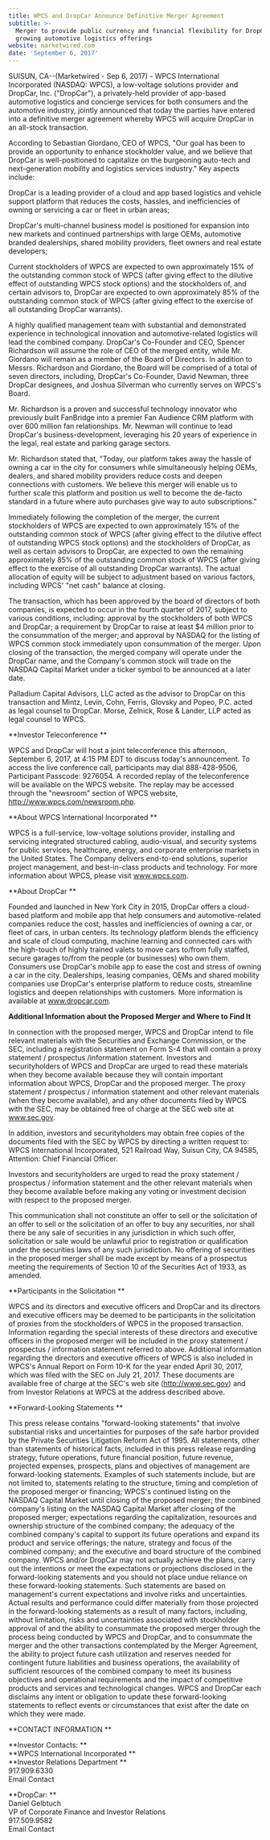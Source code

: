 ```yaml
---
title: WPCS and DropCar Announce Definitive Merger Agreement
subtitle: >-
  Merger to provide public currency and financial flexibility for DropCar's
  growing automotive logistics offerings
website: marketwired.com
date: 'September 6, 2017'
---
```

SUISUN, CA--(Marketwired - Sep 6, 2017) - WPCS International Incorporated (NASDAQ: WPCS), a low-voltage solutions provider and DropCar, Inc. ("DropCar"), a privately-held provider of app-based automotive logistics and concierge services for both consumers and the automotive industry, jointly announced that today the parties have entered into a definitive merger agreement whereby WPCS will acquire DropCar in an all-stock transaction.

According to Sebastian Giordano, CEO of WPCS, "Our goal has been to provide an opportunity to enhance stockholder value, and we believe that DropCar is well-positioned to capitalize on the burgeoning auto-tech and next-generation mobility and logistics services industry." Key aspects include:

DropCar is a leading provider of a cloud and app based logistics and vehicle support platform that reduces the costs, hassles, and inefficiencies of owning or servicing a car or fleet in urban areas;

DropCar's multi-channel business model is positioned for expansion into new markets and continued partnerships with large OEMs, automotive branded dealerships, shared mobility providers, fleet owners and real estate developers; 

Current stockholders of WPCS are expected to own approximately 15% of the outstanding common stock of WPCS (after giving effect to the dilutive effect of outstanding WPCS stock options) and the stockholders of, and certain advisors to, DropCar are expected to own approximately 85% of the outstanding common stock of WPCS (after giving effect to the exercise of all outstanding DropCar warrants). 

A highly qualified management team with substantial and demonstrated experience in technological innovation and automotive-related logistics will lead the combined company. DropCar's Co-Founder and CEO, Spencer Richardson will assume the role of CEO of the merged entity, while Mr. Giordano will remain as a member of the Board of Directors. In addition to Messrs. Richardson and Giordano, the Board will be comprised of a total of seven directors, including, DropCar's Co-Founder, David Newman, three DropCar designees, and Joshua Silverman who currently serves on WPCS's Board.

Mr. Richardson is a proven and successful technology innovator who previously built FanBridge into a premier Fan Audience CRM platform with over 600 million fan relationships. Mr. Newman will continue to lead DropCar's business-development, leveraging his 20 years of experience in the legal, real estate and parking garage sectors.

Mr. Richardson stated that, "Today, our platform takes away the hassle of owning a car in the city for consumers while simultaneously helping OEMs, dealers, and shared mobility providers reduce costs and deepen connections with customers. We believe this merger will enable us to further scale this platform and position us well to become the de-facto standard in a future where auto purchases give way to auto subscriptions."

Immediately following the completion of the merger, the current stockholders of WPCS are expected to own approximately 15% of the outstanding common stock of WPCS (after giving effect to the dilutive effect of outstanding WPCS stock options) and the stockholders of DropCar, as well as certain advisors to DropCar, are expected to own the remaining approximately 85% of the outstanding common stock of WPCS (after giving effect to the exercise of all outstanding DropCar warrants). The actual allocation of equity will be subject to adjustment based on various factors, including WPCS' "net cash" balance at closing.

The transaction, which has been approved by the board of directors of both companies, is expected to occur in the fourth quarter of 2017, subject to various conditions, including: approval by the stockholders of both WPCS and DropCar; a requirement by DropCar to raise at least $4 million prior to the consummation of the merger; and approval by NASDAQ for the listing of WPCS common stock immediately upon consummation of the merger. Upon closing of the transaction, the merged company will operate under the DropCar name, and the Company's common stock will trade on the NASDAQ Capital Market under a ticker symbol to be announced at a later date.

Palladium Capital Advisors, LLC acted as the advisor to DropCar on this transaction and Mintz, Levin, Cohn, Ferris, Glovsky and Popeo, P.C. acted as legal counsel to DropCar. Morse, Zelnick, Rose & Lander, LLP acted as legal counsel to WPCS.

**Investor Teleconference**

WPCS and DropCar will host a joint teleconference this afternoon, September 6, 2017, at 4:15 PM EDT to discuss today's announcement. To access the live conference call, participants may dial 888-428-9506, Participant Passcode: 9276054. A recorded replay of the teleconference will be available on the WPCS website. The replay may be accessed through the "newsroom" section of WPCS website, http://www.wpcs.com/newsroom.php.

**About WPCS International Incorporated**

WPCS is a full-service, low-voltage solutions provider, installing and servicing integrated structured cabling, audio-visual, and security systems for public services, healthcare, energy, and corporate enterprise markets in the United States. The Company delivers end-to-end solutions, superior project management, and best-in-class products and technology. For more information about WPCS, please visit www.wpcs.com.

**About DropCar**

Founded and launched in New York City in 2015, DropCar offers a cloud-based platform and mobile app that help consumers and automotive-related companies reduce the cost, hassles and inefficiencies of owning a car, or fleet of cars, in urban centers. Its technology platform blends the efficiency and scale of cloud computing, machine learning and connected cars with the high-touch of highly trained valets to move cars to/from fully staffed, secure garages to/from the people (or businesses) who own them. Consumers use DropCar's mobile app to ease the cost and stress of owning a car in the city. Dealerships, leasing companies, OEMs and shared mobility companies use DropCar's enterprise platform to reduce costs, streamline logistics and deepen relationships with customers. More information is available at www.dropcar.com.

**Additional Information about the Proposed Merger and Where to Find It**

In connection with the proposed merger, WPCS and DropCar intend to file relevant materials with the Securities and Exchange Commission, or the SEC, including a registration statement on Form S-4 that will contain a proxy statement / prospectus /information statement. Investors and securityholders of WPCS and DropCar are urged to read these materials when they become available because they will contain important information about WPCS, DropCar and the proposed merger. The proxy statement / prospectus / information statement and other relevant materials (when they become available), and any other documents filed by WPCS with the SEC, may be obtained free of charge at the SEC web site at www.sec.gov.

In addition, investors and securityholders may obtain free copies of the documents filed with the SEC by WPCS by directing a written request to: WPCS International Incorporated, 521 Railroad Way, Suisun City, CA 94585, Attention: Chief Financial Officer.

Investors and securityholders are urged to read the proxy statement / prospectus / information statement and the other relevant materials when they become available before making any voting or investment decision with respect to the proposed merger.

This communication shall not constitute an offer to sell or the solicitation of an offer to sell or the solicitation of an offer to buy any securities, nor shall there be any sale of securities in any jurisdiction in which such offer, solicitation or sale would be unlawful prior to registration or qualification under the securities laws of any such jurisdiction. No offering of securities in the proposed merger shall be made except by means of a prospectus meeting the requirements of Section 10 of the Securities Act of 1933, as amended.

**Participants in the Solicitation**

WPCS and its directors and executive officers and DropCar and its directors and executive officers may be deemed to be participants in the solicitation of proxies from the stockholders of WPCS in the proposed transaction. Information regarding the special interests of these directors and executive officers in the proposed merger will be included in the proxy statement / prospectus / information statement referred to above. Additional information regarding the directors and executive officers of WPCS is also included in WPCS's Annual Report on Form 10-K for the year ended April 30, 2017, which was filed with the SEC on July 21, 2017. These documents are available free of charge at the SEC's web site (http://www.sec.gov) and from Investor Relations at WPCS at the address described above.

**Forward-Looking Statements**

This press release contains "forward-looking statements" that involve substantial risks and uncertainties for purposes of the safe harbor provided by the Private Securities Litigation Reform Act of 1995. All statements, other than statements of historical facts, included in this press release regarding strategy, future operations, future financial position, future revenue, projected expenses, prospects, plans and objectives of management are forward-looking statements. Examples of such statements include, but are not limited to, statements relating to the structure, timing and completion of the proposed merger or financing; WPCS's continued listing on the NASDAQ Capital Market until closing of the proposed merger; the combined company's listing on the NASDAQ Capital Market after closing of the proposed merger; expectations regarding the capitalization, resources and ownership structure of the combined company; the adequacy of the combined company's capital to support its future operations and expand its product and service offerings; the nature, strategy and focus of the combined company; and the executive and board structure of the combined company. WPCS and/or DropCar may not actually achieve the plans, carry out the intentions or meet the expectations or projections disclosed in the forward-looking statements and you should not place undue reliance on these forward-looking statements. Such statements are based on management's current expectations and involve risks and uncertainties. Actual results and performance could differ materially from those projected in the forward-looking statements as a result of many factors, including, without limitation, risks and uncertainties associated with stockholder approval of and the ability to consummate the proposed merger through the process being conducted by WPCS and DropCar, and to consummate the merger and the other transactions contemplated by the Merger Agreement, the ability to project future cash utilization and reserves needed for contingent future liabilities and business operations, the availability of sufficient resources of the combined company to meet its business objectives and operational requirements and the impact of competitive products and services and technological changes. WPCS and DropCar each disclaims any intent or obligation to update these forward-looking statements to reflect events or circumstances that exist after the date on which they were made. 

**CONTACT INFORMATION**

**Investor Contacts:**\
**WPCS International Incorporated**\
**Investor Relations Department**\
917.909.6330\
Email Contact

**DropCar:**\
Daniel Gelbtuch\
VP of Corporate Finance and Investor Relations\
917.509.9582\
Email Contact
